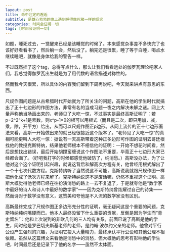 ```yaml
---
layout: post
title: 命中注定的邂逅
subtitle: 是雄心勃勃的晚上遇到睡得像死猪一样的现实
categories: 时间会证明一切
tags: [时间会证明一切]
---
```


如题，睡死过去，一觉醒来已经是该睡觉的时候了。本来感觉杂事差不多快完了也该好好看看书了，然后躺一会，然后没了。躺完还是很累，睡了等于白睡，喝点水继续睡吧，就像是身体给我的警告一样。

不过既然挂了这个tag，总得写点什么，那么让我们看看远处的伽罗瓦理论吧家人们，我总觉得伽罗瓦出生就是为了用代数的语言描述对称性的。

然而我今天很累，所以具体的内容我们留到下周再说吧，今天就来讲点有意思的东西。

尺规作图问题是从古希腊时代开始就为了所关注的问题，高斯在他的学生时代就搞出了正十七边形的作图方法，非常有名的当成习题一夜之内解决未解之谜。网上大量声称他当场画出来的，老师见了大吃一惊，不过事实是最终高斯证明了：若p=2^2^k+1是素数，则x^p-1=0的根可以用根式（而且是二次，即只用加，减，乘，除，开平方）给出，从而可以尺规作图正p边形。从网上流传的正十七边形画法来看，高斯一开始做出来的就已经很接近这个版本了。“老师见了大吃一惊”的真相可能更叫人大吃一惊：据说有一天高斯带着这种正多边形可作图的证明去哥廷根找他的教授克斯特纳，结果他老师根本不相信他的证明：一开始不想花时间看，然后是想找出错误，最后开始胡搅蛮缠说这个作图法不重要，毕竟正十七边形大家已经都会画了。（好吧我打字的时候都感觉他破防了，纯消愁。）高斯没办法，为了让他对这个这个证明引起兴趣，就说这背后和解高次方程有关，他曾经用根式解出了一个十七次代数方程。克斯特纳听了当然说这不可能，高斯说我就跟尺规作图一样把他化成了低次方程来解了。克斯特纳说这不是废话嘛，仍然不重视这个证明。高斯大概觉得他老师已经在往扮演消愁的路上一去不复返了，于是就夸他是“数学家中最好的诗人和诗人中最好的数学家”——因为克斯特纳曾炫耀过自己的诗集——然而诗对于数学没有意义，这赞美和夸他是不入流的数学家没有区别。

高斯最终完成了尺规作图正多边形充分性的证明，毫无疑问这是个重要的问题，克斯特纳纯纯嘴硬而已。他本人最终没留下什么重要的贡献，反倒是因为学生而“青史留名”：他和上次说到的非欧几何的三人均有关系，前面已说了高斯是他的学生，同时他是罗巴切夫斯基老师的老师，是约翰·波尔约父亲的老师。他曾对平行公设产生强烈的兴趣，为证明它投入大量精力，最终承认平行公设和其他公理不相依赖。虽然从这篇博文来看他是消愁中的消愁，但大概他的思考有影响他的学生吧，时间最后还是记录下了他的名字——虽然不太体面。